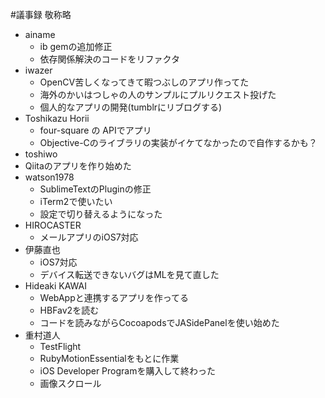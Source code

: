 #議事録
敬称略

* ainame
  * ib gemの追加修正
  * 依存関係解決のコードをリファクタ
* iwazer
  * OpenCV苦しくなってきて暇つぶしのアプリ作ってた
  * 海外のかいはつしゃの人のサンプルにプルリクエスト投げた
  * 個人的なアプリの開発(tumblrにリブログする)
* Toshikazu Horii
  * four-square の APIでアプリ
  * Objective-Cのライブラリの実装がイケてなかったので自作するかも？
* toshiwo
 * Qiitaのアプリを作り始めた
* watson1978
  * SublimeTextのPluginの修正
  * iTerm2で使いたい
  * 設定で切り替えるようになった
* HIROCASTER
  * メールアプリのiOS7対応
* 伊藤直也
  * iOS7対応
  * デバイス転送できないバグはMLを見て直した
* Hideaki KAWAI
  * WebAppと連携するアプリを作ってる
  * HBFav2を読む
  * コードを読みながらCocoapodsでJASidePanelを使い始めた
* 重村道人
  * TestFlight
  * RubyMotionEssentialをもとに作業
  * iOS Developer Programを購入して終わった
  * 画像スクロール
